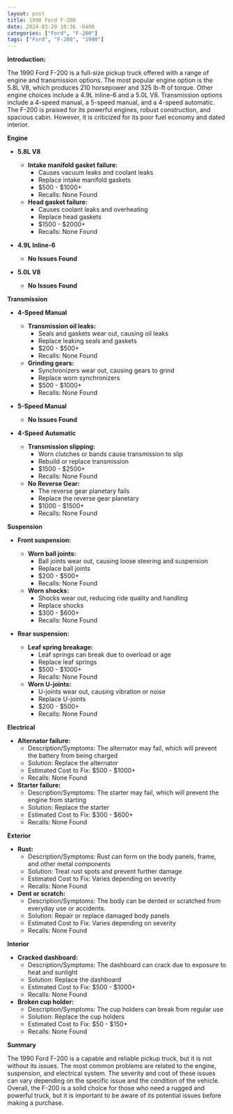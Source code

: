 ```yaml
---
layout: post
title: 1990 Ford F-200
date: 2024-03-29 10:36 -0400
categories: ["Ford", "F-200"]
tags: ["Ford", "F-200", "1990"]
---
```

**Introduction:**

The 1990 Ford F-200 is a full-size pickup truck offered with a range of engine and transmission options. The most popular engine option is the 5.8L V8, which produces 210 horsepower and 325 lb-ft of torque. Other engine choices include a 4.9L inline-6 and a 5.0L V8. Transmission options include a 4-speed manual, a 5-speed manual, and a 4-speed automatic. The F-200 is praised for its powerful engines, robust construction, and spacious cabin. However, it is criticized for its poor fuel economy and dated interior.

**Engine**

* **5.8L V8**

  * **Intake manifold gasket failure:**
    * Causes vacuum leaks and coolant leaks
    * Replace intake manifold gaskets
    * $500 - $1000+
    * Recalls: None Found
  * **Head gasket failure:**
    * Causes coolant leaks and overheating
    * Replace head gaskets
    * $1500 - $2000+
    * Recalls: None Found

* **4.9L Inline-6**

  * **No Issues Found**

* **5.0L V8**

  * **No Issues Found**

**Transmission**

* **4-Speed Manual**

  * **Transmission oil leaks:**
    * Seals and gaskets wear out, causing oil leaks
    * Replace leaking seals and gaskets
    * $200 - $500+
    * Recalls: None Found
  * **Grinding gears:**
    * Synchronizers wear out, causing gears to grind
    * Replace worn synchronizers
    * $500 - $1000+
    * Recalls: None Found

* **5-Speed Manual**

  * **No Issues Found**

* **4-Speed Automatic**

  * **Transmission slipping:**
    * Worn clutches or bands cause transmission to slip
    * Rebuild or replace transmission
    * $1500 - $2500+
    * Recalls: None Found
  * **No Reverse Gear:**
    * The reverse gear planetary fails
    * Replace the reverse gear planetary
    * $1000 - $1500+
    * Recalls: None Found

**Suspension**

* **Front suspension:**

  * **Worn ball joints:**
    * Ball joints wear out, causing loose steering and suspension
    * Replace ball joints
    * $200 - $500+
    * Recalls: None Found
  * **Worn shocks:**
    * Shocks wear out, reducing ride quality and handling
    * Replace shocks
    * $300 - $600+
    * Recalls: None Found

* **Rear suspension:**

  * **Leaf spring breakage:**
    * Leaf springs can break due to overload or age
    * Replace leaf springs
    * $500 - $1000+
    * Recalls: None Found
  * **Worn U-joints:**
    * U-joints wear out, causing vibration or noise
    * Replace U-joints
    * $200 - $500+
    * Recalls: None Found

**Electrical**

* **Alternator failure:**
  * Description/Symptoms: The alternator may fail, which will prevent the battery from being charged
  * Solution: Replace the alternator
  * Estimated Cost to Fix: $500 - $1000+
  * Recalls: None Found
* **Starter failure:**
  * Description/Symptoms: The starter may fail, which will prevent the engine from starting
  * Solution: Replace the starter
  * Estimated Cost to Fix: $300 - $600+
  * Recalls: None Found

**Exterior**

* **Rust:**
  * Description/Symptoms: Rust can form on the body panels, frame, and other metal components
  * Solution: Treat rust spots and prevent further damage
  * Estimated Cost to Fix: Varies depending on severity
  * Recalls: None Found
* **Dent or scratch:**
  * Description/Symptoms: The body can be dented or scratched from everyday use or accidents.
  * Solution: Repair or replace damaged body panels
  * Estimated Cost to Fix: Varies depending on severity
  * Recalls: None Found

**Interior**

* **Cracked dashboard:**
  * Description/Symptoms: The dashboard can crack due to exposure to heat and sunlight
  * Solution: Replace the dashboard
  * Estimated Cost to Fix: $500 - $1000+
  * Recalls: None Found
* **Broken cup holder:**
  * Description/Symptoms: The cup holders can break from regular use
  * Solution: Replace the cup holders
  * Estimated Cost to Fix: $50 - $150+
  * Recalls: None Found

**Summary**

The 1990 Ford F-200 is a capable and reliable pickup truck, but it is not without its issues. The most common problems are related to the engine, suspension, and electrical system. The severity and cost of these issues can vary depending on the specific issue and the condition of the vehicle. Overall, the F-200 is a solid choice for those who need a rugged and powerful truck, but it is important to be aware of its potential issues before making a purchase.
